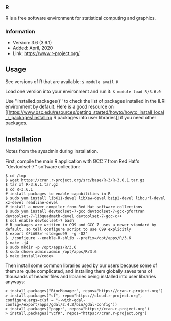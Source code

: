 ### R 
R is a free software environment for statistical computing and graphics.

### Information 

  * Version: 3.6 (3.6.1)
  * Added: April, 2020
  * Link: https://www.r-project.org/

## Usage 

See versions of R that are available:
`$ module avail R`

Load one version into your environment and run it:
` $ module load R/3.6.0 `

Use ''installed.packages()'' to check the list of packages installed in the ILRI environment by default. Here is a good resource on [[https://www.osc.edu/resources/getting_started/howto/howto_install_local_r_packages|installing R packages into user libraries]] if you need other packages.

## Installation 
Notes from the sysadmin during installation.

First, compile the main R application with GCC 7 from Red Hat's ''devtoolset-7'' software collection:
```
$ cd /tmp
$ wget https://cran.r-project.org/src/base/R-3/R-3.6.1.tar.gz
$ tar xf R-3.6.1.tar.gz
$ cd R-3.6.1
# install packages to enable capabilities in R
$ sudo yum install libX11-devel libXaw-devel bzip2-devel libcurl-devel xz-devel readline-devel
# install a newer compiler from Red Hat software collections
$ sudo yum install devtoolset-7-gcc devtoolset-7-gcc-gfortran devtoolset-7-libquadmath-devel devtoolset-7-gcc-c++
$ scl enable devtoolset-7 bash
# R packages are written in C99 and GCC 7 uses a newer standard by default, so tell configure script to use C99 explicitly
$ export CFLAGS='-std=gnu99  -g -O2'
$ ./configure --enable-R-shlib --prefix=/opt/apps/R/3.6
$ make -j4
$ sudo mkdir -p /opt/apps/R/3.6
$ sudo chown admin:admin /opt/apps/R/3.6
$ make install</code>

```
Then install some common libraries used by our users because some of them are quite complicated, and installing them globally saves tens of thousands of header files and libraries being installed into user libraries anyways:

```
> install.packages("BiocManager", repos="https://cran.r-project.org")
> install.packages("sf", repo="https://cloud.r-project.org", configure.args=c(sf = "--with-gdal-config=/export/apps/gdal/2.4.2/bin/gdal-config"))
> install.packages("poppr", repos="https://cran.r-project.org")
> install.packages("vcfR", repos="https://cran.r-project.org")

```
